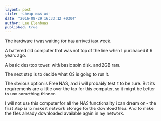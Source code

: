 ```yaml
---
layout: post
title: "Cheap NAS OS"
date: "2016-08-29 16:33:12 +0300"
author: Lee Elenbaas
published: true
---
```

The hardware i was waiting for has arrived last week.

A battered old computer that was not top of the line when I purchaced it 6 years ago.

A basic desktop tower, with basic spin disk, and 2GB ram.

The next step is to decide what OS is going to run it.

The obvious option is Free NAS, and i will probably test it to be sure. But its requirements are a little over the top for this computer, so it might be better to use something thinner.

I will not use this computer for all the NAS functionality i can dream on - the first step is to make it network storage for the download files. And to make the files already downloaded available again in my network.
